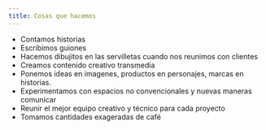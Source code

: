 ```yaml
---
title: Cosas que hacemos
---
```

- Contamos historias
- Escribimos guiones
- Hacemos dibujitos en las servilletas cuando nos reunimos con clientes
- Creamos contenido creativo transmedia
- Ponemos ideas en imagenes, productos en personajes, marcas en historias.
- Experimentamos con espacios no convencionales y nuevas maneras comunicar
- Reunir el mejor equipo creativo y técnico para cada proyecto
- Tomamos cantidades exageradas de café

